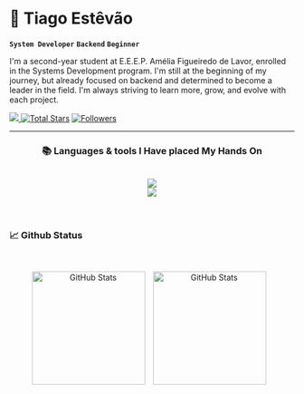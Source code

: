# 🍂 Tiago Estêvão

**`System Developer`**
**`Backend`**
**`Beginner`**

I'm a second-year student at E.E.E.P. Amélia Figueiredo de Lavor, enrolled in the Systems Development program. I'm still at the beginning of my journey, but already focused on backend and determined to become a leader in the field. I'm always striving to learn more, grow, and evolve with each project.

<p align="left">
    <!-- Profile views-->
    <a href="https://github.com/Tiagoest" target="_blank">
    <img src="https://komarev.com/ghpvc/?username=Tiagoest&label=Profile%20views&color=5e81ac&style=for-the-badge&logo=github&logoColor=white&Color=black" 
    <a href="https://github.com/Tiagoest?tab=repositories&sort=stargazers" target="_blank">
    <img alt="Total Stars" title="Total stars on GitHub"
        src="https://img.shields.io/github/stars/Tiagoest?style=for-the-badge&label=Stars&color=bf616a&logo=github" /></a>
    <!-- Followers with GitHub Logo -->
    <a href="https://github.com/Tiagoest?tab=followers" target="_blank">
    <img alt="Followers" title="Follow me on GitHub"
        src="https://img.shields.io/github/followers/Tiagoest?style=for-the-badge&label=Followers&color=5e81ac&logo=github" />
    </a>
    </a>
</p>

---

<h3 align="center">📚 Languages & tools I Have placed My Hands On </h3>

<br>

<div align="center">
  <img src="https://skillicons.dev/icons?i=python,mysql,html,css,git,github,discord" /><br>
    <img src="https://skillicons.dev/icons?i=vscode,pycharm,pwsh,notion,obsidian,figma,windows" /><br>

</div>

<br/>
<br/>

<h3 align="left">📈 Github Status </h3>

<br>

<p align="center">
  <img 
    alt="GitHub Stats" 
    height="200" 
    style="padding-right: 10px;" 
    src="https://github-readme-stats.vercel.app/api?username=Tiagoest&show_icons=true&theme=dark&include_all_commits=true&locale=en" 
  />
  <img 
    alt="GitHub Stats" 
    height="200"
    style="padding-right: 10px;" 
    src="https://github-readme-stats.vercel.app/api/top-langs/?username=Tiagoest&theme=dark&layout=compact" 
  />

</p>
